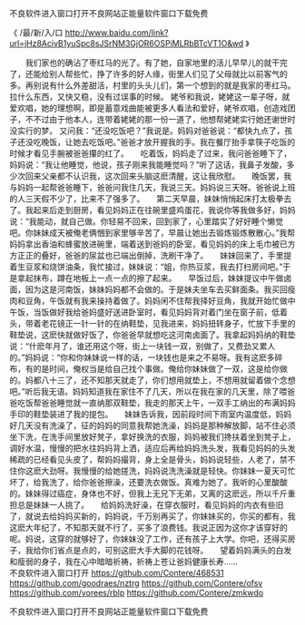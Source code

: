 
不良软件进入窗口打开不良网站正能量软件窗口下载免费




《 /最/新/入/口  http://www.baidu.com/link?url=jHz8AcivB1yuSpc8sJSrNM3GjOR6OSPiMLRbBTcVT1O&wd 》




　　我们家也的确沾了枣红马的光了。有了她，自家地里的活儿早早儿的就干完了，还能给别人帮些忙，挣了许多的好人缘，街里人们见了父母就比以前客气的多。再别说有什么外差甜活，村里的头头儿们，第一个想到的就是我家的枣红马。拉什么东西，又快又稳，没有过误事的时候。
姥爷和我说，姥姥这一辈子呀，就爱欢唱，她的理想啊，即是蓄意戏曲能被更多人看法和爱好，姥爷欢唱，创造戏团子，不不过由于他本人，连带着姥姥的那一份一道了，他想帮姥姥实行她还谢世时没实行的梦。
又问我：“还没吃饭吧？”我说是。妈妈对爸爸说：“都快九点了，孩子还没吃晚饭，让她去吃饭吧。”爸爸才放开握我的手。我在餐厅抬手拿筷子吃饭的时候才看见手腕被爸爸攥的红了。　　吃着饭，妈妈走了过来，我问爸爸睡下了，妈妈说：“我让他睡觉，他说，孩子刚来我能睡觉吗？”听了这话，我鼻子发酸，多少次回来父亲都不认识我，这次回来头脑这麽清醒，这让我欣慰。　　晚饭罢，我与妈妈一起帮爸爸睡下，爸爸问我住几天，我说三天。妈妈说三天呀。爸爸说上班的人三天假不少了，比来不了强多了。　　第二天早晨，妹妹悄悄起床打太极拳去了。我起来后走到厨房，看见妈妈正在往碗里盛鸡蛋花，我说你等我做多好，妈妈说：“我能动，就自己做。你轻易不回来，回到家了，心里踏实了好好睡个懒觉吧。你妹妹成天被俺老俩悃到家里够辛苦了，早晨让她出去锻炼锻炼散散心。”我帮妈妈拿出香油和蜂蜜放进碗里，端着送到爸妈的卧室，看见妈妈的床上毛巾被已方方正正的叠好，爸爸的尿盆也已端出倒掉，洗刷干净了。　　妹妹回来了，手里提着生豆浆和烧饼油条，我忙接过，妹妹说：“姐，你热豆浆，我去打扫房间吧。”于是拿起抹布，蹲在地板上一点一点的擦了起来。　　早饭过后，妹妹提议中午做卤面，因为这是河南饭，妹妹妈妈都不会做的。于是妹夫坐车去买鲜面条。我买回瘦肉和豆角，午饭就有我来操持着做了。妈妈闲不住帮我择好豆角，我就开始忙做中午饭，当饭做好我给爸妈盛好送进卧室时，看见妈妈背对着门坐在窗子前，低着头，带着老花镜正一针一针的在纳鞋垫，见我进来，妈妈扭转身子，忙放下手里的鞋垫说，这麽快就做好饭了，你爸爸早就想吃这河南卤面了。我拿起妈妈纳的鞋垫说：“什麽年月了，谁还用这个呀，街上一块钱一双，别做了，又费劲又累人的。”妈妈说：“你和你妹妹说一样的话，一块钱也是来之不易呀。我有这麽多碎布，有的是时间，俺权当是给自己找个事做。俺给你妹妹做了一双，这是给你做的。妈都八十三了，还不知那天就走了，你们想用就垫上，不想用就留着做个念想吧。”听后我无语。妈妈知道我在家住不了几天，所以在我在家的几天里，除了喂爸爸吃饭帮爸爸睡觉就一直纳那双鞋垫，我走的那天上午，一双手工纳出的布满妈妈手印的鞋垫装进了我的提包。　　妹妹告诉我，因前段时间下雨室内温度低，妈妈好几天没有洗澡了，征的妈妈的同意我帮她洗澡，妈妈是那种解放脚，站不住必须坐下洗，在洗手间里放好凳子，拿好换洗的衣服，妈妈被我们搀扶着坐到凳子上，调好水温，慢慢的把水往妈妈背上洒，适应后再给妈妈洗头发，我看见妈妈的头发稀疏的已经看见头皮了，帮妈妈撮背，身上全是骨头，妈妈说轻些，人老了，禁不住你这麽大劲呀。我慢慢的给她搓洗，妈妈说洗洗澡就是轻快。你妹妹一夏天可忙坏了，给我洗了，给你爸爸擦澡，还要洗衣做饭。真难为她了。我听的心里酸酸的。妹妹得过癌症，身体也不好，但我上无兄下无弟，又离的这麽远，所以千斤重担总是妹妹一人挑了。　　给妈妈洗好澡，在穿衣服时，看见妈妈的内衣有些旧了，就说去给妈妈买新的，妈妈说，千万别再买了，你妹妹买的，你买的都有，我这麽大年纪了，不知那天就不行了，买多了浪费钱。我说正因为这你才该穿好的呢。妈说，这穿的就够好了，你妹妹没了工作，还有孩子上大学。你吧，还得买房子，我给你们省点是点的，可别这麽大手大脚的花钱呀。　　望着妈妈满头的白发和瘦弱的身子，我在心中暗暗祈祷，祈祷上苍让爸妈健康长寿……　　　　　　　　　　　　　　　　　　　
不良软件进入窗口打开
https://github.com/Contere/468531
https://github.com/goodraes/nztrg
https://github.com/Contere/ofsv
https://github.com/vorees/rblp
https://github.com/Contere/zmkwdo





不良软件进入窗口打开不良网站正能量软件窗口下载免费
